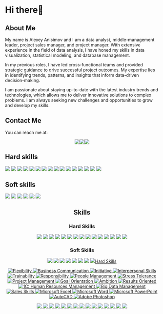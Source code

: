 # Hi there👋

## About Me

My name is Alexey Anisimov and I am a data analyst, middle-management leader, project sales manager, and project manager. With extensive experience in the field of data analysis, I have honed my skills in data visualization, statistical modeling, and database management.

In my previous roles, I have led cross-functional teams and provided strategic guidance to drive successful project outcomes. My expertise lies in identifying trends, patterns, and insights that inform data-driven decision-making.

I am passionate about staying up-to-date with the latest industry trends and technologies, which allows me to deliver innovative solutions to complex problems. I am always seeking new challenges and opportunities to grow and develop my skills.

## Contact Me

You can reach me at:

<div style="display: flex; justify-content: center;">
    <a href="mailto:a.anisimov83@mail.ru"><img src="https://img.shields.io/badge/-Email-red?style=for-the-badge&logo=mail.ru&logoColor=white"></a>
    <a href="https://www.facebook.com/AlexeyAnisimov83"><img src="https://img.shields.io/badge/-Facebook-blue?style=for-the-badge&logo=facebook&logoColor=white"></a>
    <a href="https://vk.com/id629331"><img src="https://img.shields.io/badge/-VK-blue?style=for-the-badge&logo=vk&logoColor=white"></a>
</div>

## Hard skills

<a href="#"><img src="https://img.shields.io/badge/-1С_Управление_персоналом-green?style=for-the-badge"></a>
<a href="#"><img src="https://img.shields.io/badge/-MS_Excel-green?style=for-the-badge&logo=microsoft-excel"></a>
<a href="#"><img src="https://img.shields.io/badge/-MS_Word-green?style=for-the-badge&logo=microsoft-word"></a>
<a href="#"><img src="https://img.shields.io/badge/-MS_PowerPoint-green?style=for-the-badge&logo=microsoft-powerpoint"></a>
<a href="#"><img src="https://img.shields.io/badge/-AutoCAD-green?style=for-the-badge"></a>
<a href="#"><img src="https://img.shields.io/badge/-Adobe_Photoshop-green?style=for-the-badge&logo=adobe-photoshop"></a>
<a href="#"><img src="https://img.shields.io/badge/-1С_Предприятие_8-green?style=for-the-badge"></a>
<a href="#"><img src="https://img.shields.io/badge/-Maconomy-green?style=for-the-badge"></a>
<a href="#"><img src="https://img.shields.io/badge/-MS_Outlook-green?style=for-the-badge&logo=microsoft-outlook"></a>
<a href="#"><img src="https://img.shields.io/badge/-Python-green?style=for-the-badge&logo=python"></a>
<a href="#"><img src="https://img.shields.io/badge/-SQL-green?style=for-the-badge"></a>
<a href="#"><img src="https://img.shields.io/badge/-Jupyter_Notebook-green?style=for-the-badge&logo=jupyter"></a>
<a href="#"><img src="https://img.shields.io/badge/-Tableau-green?style=for-the-badge"></a>
<a href="#"><img src="https://img.shields.io/badge/-Matplotlib-green?style=for-the-badge"></a>
<a href="#"><img src="https://img.shields.io/badge/-Seaborn-green?style=for-the-badge"></a>
<a href="#"><img src="https://img.shields.io/badge/-Plotly-green?style=for-the-badge"></a>

## Soft skills

<a href="#"><img src="https://img.shields.io/badge/-Гибкость_мышления-blue?style=for-the-badge"></a>
<a href="#"><img src="https://img.shields.io/badge/-Деловая_коммуникация-blue?style=for-the-badge"></a>
<a href="#"><img src="https://img.shields.io/badge/-Инициативность-blue?style=for-the-badge"></a>
<a href="#"><img src="https://img.shields.io/badge/-Коммуникабельность-blue?style=for-the-badge"></a>
<a href="#"><img src="https://img.shields.io/badge/-Обучаемость-blue?style=for-the-badge"></a>
<a href="#"><img src="https://img.shields.io/badge/-Ответственность-blue?style=for-the-badge"></a>




<div align="center">
  <h2>Skills</h2>
  <h3>Hard Skills</h3>
  <p>
    <a href="#"><img src="https://img.shields.io/badge/-MS Excel-blue?style=for-the-badge"></a>
    <a href="#"><img src="https://img.shields.io/badge/-MS Word-blue?style=for-the-badge"></a>
    <a href="#"><img src="https://img.shields.io/badge/-MS PowerPoint-blue?style=for-the-badge"></a>
    <a href="#"><img src="https://img.shields.io/badge/-AutoCAD-blue?style=for-the-badge"></a>
    <a href="#"><img src="https://img.shields.io/badge/-Adobe Photoshop-blue?style=for-the-badge"></a>
    <a href="#"><img src="https://img.shields.io/badge/-1C: Enterprise 8-blue?style=for-the-badge"></a>
    <a href="#"><img src="https://img.shields.io/badge/-Maconomy-blue?style=for-the-badge"></a>
    <a href="#"><img src="https://img.shields.io/badge/-MS Outlook-blue?style=for-the-badge"></a>
    <a href="#"><img src="https://img.shields.io/badge/-Python-blue?style=for-the-badge"></a>
    <a href="#"><img src="https://img.shields.io/badge/-SQL-blue?style=for-the-badge"></a>
    <a href="#"><img src="https://img.shields.io/badge/-Jupyter Notebook-blue?style=for-the-badge"></a>
    <a href="#"><img src="https://img.shields.io/badge/-Tableau-blue?style=for-the-badge"></a>
    <a href="#"><img src="https://img.shields.io/badge/-Matplotlib-blue?style=for-the-badge"></a>
    <a href="#"><img src="https://img.shields.io/badge/-Seaborn-blue?style=for-the-badge"></a>
    <a href="#"><img src="https://img.shields.io/badge/-Plotly-blue?style=for-the-badge"></a>
  </p>
  <h3>Soft Skills</h3>
  <p>
    <a href="#"><img src="https://img.shields.io/badge/-Adaptability-brightgreen?style=for-the-badge"></a>
    <a href="#"><img src="https://img.shields.io/badge/-Business Communication-brightgreen?style=for-the-badge"></a>
    <a href="#"><img src="https://img.shields.io/badge/-Initiative-brightgreen?style=for-the-badge"></a>
    <a href="#"><img src="https://img.shields.io/badge/-Interpersonal Skills-brightgreen?style=for-the-badge"></a>
    <a href="#"><img src="https://img.shields.io/badge/-Trainability-brightgreen?style=for-the-badge"></a>
    <a href="#"><img src="https://img.shields.io/badge/-Responsibility-brightgreen?style=for-the-badge"></a>
    <a href="#"><img src="https://img.shields.io/badge/-Teamwork-brightgreen?style=for-the-badge"></a>
    <a href="#"><img src="https://img.shields.io/badge/-Stress Tolerance-brightgreen?style=for
        
        

        
markdown
Copy code
## Hard Skills

![Flexibility](https://img.icons8.com/color/48/000000/change--v1.png "Flexibility")
![Business Communication](https://img.icons8.com/color/48/000000/conference-call--v1.png "Business Communication")
![Initiative](https://img.icons8.com/color/48/000000/gear--v1.png "Initiative")
![Interpersonal Skills](https://img.icons8.com/color/48/000000/teamwork--v1.png "Interpersonal Skills")
![Trainability](https://img.icons8.com/color/48/000000/information--v1.png "Trainability")
![Responsibility](https://img.icons8.com/color/48/000000/checkmark--v1.png "Responsibility")
![People Management](https://img.icons8.com/color/48/000000/conference-call--v1.png "People Management")
![Stress Tolerance](https://img.icons8.com/color/48/000000/under-pressure--v1.png "Stress Tolerance")
![Project Management](https://img.icons8.com/color/48/000000/project-management--v1.png "Project Management")
![Goal Orientation](https://img.icons8.com/color/48/000000/goal--v1.png "Goal Orientation")
![Ambition](https://img.icons8.com/color/48/000000/trophy--v1.png "Ambition")
![Results Oriented](https://img.icons8.com/color/48/000000/rocket--v1.png "Results Oriented")
![1C: Human Resources Management](https://img.icons8.com/color/48/000000/1c-company--v1.png "1C: Human Resources Management")
![Big Data Management](https://img.icons8.com/color/48/000000/database.png "Big Data Management")
![Sales Skills](https://img.icons8.com/color/48/000000/sales-performance--v1.png "Sales Skills")
![Microsoft Excel](https://img.icons8.com/color/48/000000/microsoft-excel-2019--v1.png "Microsoft Excel")
![Microsoft Word](https://img.icons8.com/color/48/000000/microsoft-word-2019--v1.png "Microsoft Word")
![Microsoft PowerPoint](https://img.icons8.com/color/48/000000/microsoft-powerpoint-2019--v1.png "Microsoft PowerPoint")
![AutoCAD](https://img.icons8.com/color/48/000000/autodesk-autocad--v1.png "AutoCAD")
![Adobe Photoshop](https://img.icons8.com/color/48/000000/adobe-photoshop--v1.png "Adobe Photoshop")
        
        
        
<img src="https://img.shields.io/badge/-MS_Excel-green?style=flat-square&logo=microsoft-excel">
<img src="https://img.shields.io/badge/-MS_Word-green?style=flat-square&logo=microsoft-word">
<img src="https://img.shields.io/badge/-MS_PowerPoint-green?style=flat-square&logo=microsoft-powerpoint">
<img src="https://img.shields.io/badge/-AutoCAD-green?style=flat-square">
<img src="https://img.shields.io/badge/-Adobe_Photoshop-green?style=flat-square&logo=adobe-photoshop">
<img src="https://img.shields.io/badge/-1C_Предприятие_8-green?style=flat-square">
<img src="https://img.shields.io/badge/-Maconomy-green?style=flat-square">
<img src="https://img.shields.io/badge/-MS_Outlook-green?style=flat-square&logo=microsoft-outlook">
<img src="https://img.shields.io/badge/-Python-green?style=flat-square&logo=python">
<img src="https://img.shields.io/badge/-SQL-green?style=flat-square">
<img src="https://img.shields.io/badge/-Jupyter_Notebook-green?style=flat-square&logo=jupyter">
<img src="https://img.shields.io/badge/-Tableau-green?style=flat-square">
<img src="https://img.shields.io/badge/-Matplotlib-green?style=flat-square">
<img src="https://img.shields.io/badge/-Seaborn-green?style=flat-square">
<img src="https://img.shields.io/badge/-Plotly-green?style=flat-square">
